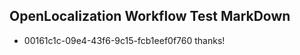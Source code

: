 ## OpenLocalization Workflow Test MarkDown
* 00161c1c-09e4-43f6-9c15-fcb1eef0f760 thanks!

<!--HONumber=Sep16_HO1-->



